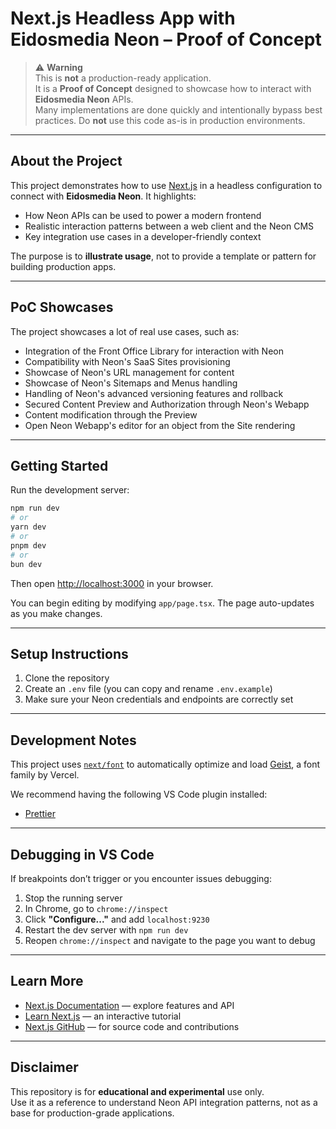 # Next.js Headless App with Eidosmedia Neon – Proof of Concept

> ⚠️ **Warning**  
> This is **not** a production-ready application.  
> It is a **Proof of Concept** designed to showcase how to interact with **Eidosmedia Neon** APIs.  
> Many implementations are done quickly and intentionally bypass best practices. Do **not** use this code as-is in production environments.

---

## About the Project

This project demonstrates how to use [Next.js](https://nextjs.org) in a headless configuration to connect with **Eidosmedia Neon**. It highlights:

- How Neon APIs can be used to power a modern frontend
- Realistic interaction patterns between a web client and the Neon CMS
- Key integration use cases in a developer-friendly context

The purpose is to **illustrate usage**, not to provide a template or pattern for building production apps.

---

## PoC Showcases

The project showcases a lot of real use cases, such as:

- Integration of the Front Office Library for interaction with Neon
- Compatibility with Neon's SaaS Sites provisioning
- Showcase of Neon's URL management for content
- Showcase of Neon's Sitemaps and Menus handling
- Handling of Neon's advanced versioning features and rollback
- Secured Content Preview and Authorization through Neon's Webapp
- Content modification through the Preview
- Open Neon Webapp's editor for an object from the Site rendering

---

## Getting Started

Run the development server:

```bash
npm run dev
# or
yarn dev
# or
pnpm dev
# or
bun dev
```

Then open [http://localhost:3000](http://localhost:3000) in your browser.

You can begin editing by modifying `app/page.tsx`. The page auto-updates as you make changes.

---

## Setup Instructions

1. Clone the repository
2. Create an `.env` file (you can copy and rename `.env.example`)
3. Make sure your Neon credentials and endpoints are correctly set

---

## Development Notes

This project uses [`next/font`](https://nextjs.org/docs/app/building-your-application/optimizing/fonts) to automatically optimize and load [Geist](https://vercel.com/font), a font family by Vercel.

We recommend having the following VS Code plugin installed:

- [Prettier](https://marketplace.visualstudio.com/items?itemName=esbenp.prettier-vscode)

---

## Debugging in VS Code

If breakpoints don’t trigger or you encounter issues debugging:

1. Stop the running server
2. In Chrome, go to `chrome://inspect`
3. Click **"Configure..."** and add `localhost:9230`
4. Restart the dev server with `npm run dev`
5. Reopen `chrome://inspect` and navigate to the page you want to debug

---

## Learn More

- [Next.js Documentation](https://nextjs.org/docs) — explore features and API
- [Learn Next.js](https://nextjs.org/learn) — an interactive tutorial
- [Next.js GitHub](https://github.com/vercel/next.js) — for source code and contributions

---

## Disclaimer

This repository is for **educational and experimental** use only.  
Use it as a reference to understand Neon API integration patterns, not as a base for production-grade applications.
 
